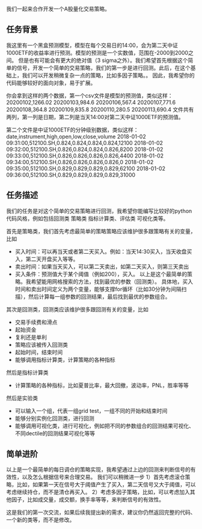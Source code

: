 我们一起来合作开发一个A股量化交易策略。

## 任务背景
我这里有一个黑盒预测模型，模型在每个交易日的14:00，会为第二天中证1000ETF的收益率进行预测。模型的预测是一个实数值，范围在-2000到2000之间。
但是也有可能会有更大的绝对值（3 sigma之外）。我们希望首先根据这个简单的信号，开发一个简单的交易策略，我们的第一步是进行回测。此后，在这个基础上，我们可以开发稍微复杂一点的策略，比如多因子策略。。
因此，我希望你的代码能够较好的面向对象，易于扩展。

你会拿到这样的两个数据，第一个csv文件是模型的预测值，类似这样：
20200102,1266.02
20200103,984.6
20200106,567.4
20200107,771.6
20200108,364.8
20200109,835.8
20200110,280.5
20200113,690.4
文件共有两列，第一列是日期，第二列是当天14:00对第二天中证1000ETF的预测值。

第二个文件是中证1000ETF的分钟级别数据，类似这样：
date,instrument,high,open,low,close,volume
2018-01-02 09:31:00,512100.SH,0.824,0.824,0.824,0.824,12100
2018-01-02 09:32:00,512100.SH,0.826,0.824,0.824,0.826,8200
2018-01-02 09:33:00,512100.SH,0.826,0.826,0.826,0.826,4400
2018-01-02 09:34:00,512100.SH,0.826,0.826,0.826,0.826,0
2018-01-02 09:35:00,512100.SH,0.829,0.829,0.829,0.829,62100
2018-01-02 09:36:00,512100.SH,0.829,0.829,0.829,0.829,31000

## 任务描述
我们的任务是对这个简单的交易策略进行回测，我希望你能编写比较好的python代码风格，例如包括回测类 策略类 指标计算类、评估类 可视化类等。

首先是策略类，我们首先考虑最简单的策略策略应该维护很多跟策略有关的变量，比如
- 买入时间：可以再当天或者第二天买入。例如：当天14:30买入，当天收盘买入，第二天开盘买入等等。
- 卖出时间：如果当天买入，可以第二天卖出，如第二天买入，则第三天卖出
- 买入条件：预测值大于某个阈值（例如200），买入。
以上是这个最简单的策略。我希望能用网格搜索的方法，找到最优的参数（回测类）。
具体地，买入时间和卖出时间定义为两个变量，能够支撑for循环（比如30分钟为间隔扫描），然后计算每一组参数的回测结果，最后找到最优的参数组合。


其次是回测类，回测类应该维护很多跟回测有关的变量，比如
- 交易手续费和滑点
- 起始资金
- 复利还是单利
- 策略应该被传入回测类
- 起始时间，结束时间
- 能够调用指标计算类，计算策略的各种指标

然后是指标计算类
- 计算策略的各种指标，比如夏普比率，最大回撤，波动率，PNL，胜率等等

然后是实验类
- 可以输入一个组，代表一组grid test，一组不同的开始和结束时间
- 能够分别实例化回测类，进行回测
- 能够调用可视化类，进行可视化，例如把不同的参数组合的回测结果可视化、不同dectile的回测结果可视化等等


## 简单进阶
以上是一个最简单的每日调仓的策略实现，我希望通过上边的回测来判断信号的有效性，以及怎么根据信号来合理交易。
我们可以稍微进一步
1）首先考虑滚仓策略，比如，如果第一天在信号大于阈值产生了买入，第二天信号又大于阈值，可以考虑继续持仓，而不是清仓再买入。
2）考虑多因子策略，比如，可以考虑加入其他因子，比如成交量，成交额，换手率等等，来判断信号的有效性。

这是我们的第一次交流，如果后续我提出新的需求，建议你仍然返回完整的代码、一个新的类等，而不是修改。